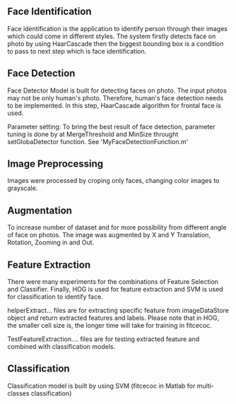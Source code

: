 ## Face Identification
Face identification is the application to identify person through their images which could come in different styles.
The system firstly detects face on photo by using HaarCascade then the biggest bounding box is a condition to pass to next step which is face identification.


## Face Detection
Face Detector Model is built for detecting faces on photo. The input photos may not be only human's photo. Therefore, human's face detection needs to be implemented. In this step, HaarCascade algorithm for frontal face is used.

Parameter setting: 
To bring the best result of face detection, parameter tuning is done by at MergeThreshold and MinSize throught setGlobaDetector function. See 'MyFaceDetectionFunction.m'

## Image Preprocessing
Images were processed by croping only faces, changing color images to grayscale.

## Augmentation
To increase number of dataset and for more possibility from different angle of face on photos. The image was augmented by X and Y Translation, Rotation, Zooming in and Out.

## Feature Extraction
There were many experiments for the combinations of Feature Selection and Classifier. Finally, HOG is used for feature extraction and SVM is used for classification to identify face.

helperExtract... files are for extracting specific feature from imageDataStore object and return extracted features and labels.
Please note that in HOG, the smaller cell size is, the longer time will take for training in fitcecoc.

TestFeatureExtraction.... files are for testing extracted feature and combined with classification models.

## Classification
Classification model is built by using SVM (fitcecoc in Matlab for multi-classes classification)

